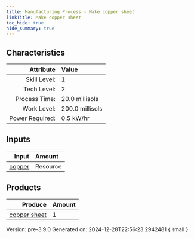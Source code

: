 ```yaml
---
title: Manufacturing Process - Make copper sheet
linkTitle: Make copper sheet
toc_hide: true
hide_summary: true
---
```



## Characteristics

| Attribute      | Value |
|--------:|:------|
|Skill Level:|1|
|Tech Level:|2|
|Process Time:|20.0 millisols|
|Work Level:|200.0 millisols|
|Power Required:|0.5 kW/hr|

## Inputs

| Input      | Amount |
|--------:|:------|
|[copper](/docs/definitions/resource/copper)|Resource|8.94 kg|

## Products


| Produce      | Amount |
|--------:|:------|
|[copper sheet](/docs/definitions/part/copper-sheet)|1|


Version: pre-3.9.0 Generated on: 2024-12-28T22:56:23.2942481
{.small }

